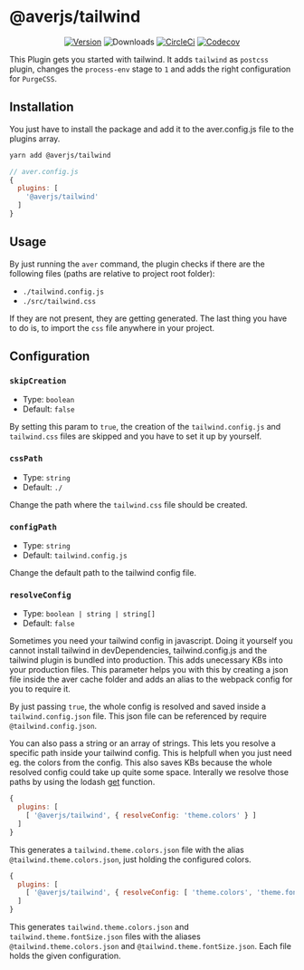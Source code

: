 # @averjs/tailwind

<p align="center">
    <a href="https://www.npmjs.com/package/@averjs/tailwind"><img src="https://badgen.net/npm/v/@averjs/tailwind?icon=npm" alt="Version"></a>
    <img src="https://img.shields.io/npm/dm/@averjs/tailwind.svg" alt="Downloads"></a>
    <a href="https://circleci.com/gh/exreplay/averjs-tailwind"><img src="https://circleci.com/gh/exreplay/averjs-tailwind.svg?style=shield" alt="CircleCi"></a>
    <a href="https://codecov.io/gh/exreplay/averjs-tailwind"><img src="https://codecov.io/gh/exreplay/averjs-tailwind/branch/development/graph/badge.svg" alt="Codecov"></a>
</p>

This Plugin gets you started with tailwind. It adds `tailwind` as `postcss` plugin, changes the `process-env` stage to `1` and adds the right configuration for `PurgeCSS`.

## Installation

You just have to install the package and add it to the aver.config.js file to the plugins array.

```bash
yarn add @averjs/tailwind
```

```js
// aver.config.js
{
  plugins: [
    '@averjs/tailwind'
  ]
}
```

## Usage

By just running the `aver` command, the plugin checks if there are the following files (paths are relative to project root folder):

- `./tailwind.config.js`
- `./src/tailwind.css`

If they are not present, they are getting generated. The last thing you have to do is, to import the `css` file anywhere in your project.

## Configuration

### `skipCreation`

- Type: `boolean`
- Default: `false`

By setting this param to `true`, the creation of the `tailwind.config.js` and `tailwind.css` files are skipped and you have to set it up by yourself.

### `cssPath`

- Type: `string`
- Default: `./`

Change the path where the `tailwind.css` file should be created.

### `configPath`

- Type: `string`
- Default: `tailwind.config.js`

Change the default path to the tailwind config file.

### `resolveConfig`

- Type: `boolean | string | string[]`
- Default: `false`

Sometimes you need your tailwind config in javascript. Doing it yourself you cannot install tailwind in devDependencies, tailwind.config.js and the tailwind plugin is bundled into production. This adds unecessary KBs into your production files. This parameter helps you with this by creating a json file inside the aver cache folder and adds an alias to the webpack config for you to require it.

By just passing `true`, the whole config is resolved and saved inside a `tailwind.config.json` file. This json file can be referenced by require `@tailwind.config.json`.

You can also pass a string or an array of strings. This lets you resolve a specific path inside your tailwind config. This is helpfull when you just need eg. the colors from the config. This also saves KBs because the whole resolved config could take up quite some space. Interally we resolve those paths by using the lodash [get](https://lodash.com/docs/4.17.15#get) function.

```js
{
  plugins: [
    [ '@averjs/tailwind', { resolveConfig: 'theme.colors' } ]
  ]
}
```
This generates a `tailwind.theme.colors.json` file with the alias `@tailwind.theme.colors.json`, just holding the configured colors.

```js
{
  plugins: [
    [ '@averjs/tailwind', { resolveConfig: [ 'theme.colors', 'theme.fontSize' ] } ]
  ]
}
```
This generates `tailwind.theme.colors.json` and `tailwind.theme.fontSize.json` files with the aliases `@tailwind.theme.colors.json` and `@tailwind.theme.fontSize.json`. Each file holds the given configuration.